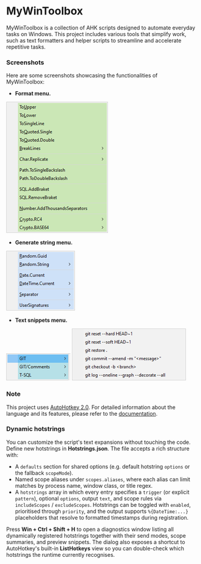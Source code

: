 # MyWinToolbox
MyWinToolbox is a collection of AHK scripts designed to automate everyday tasks on Windows. This project includes various tools that simplify work, such as text formatters and helper scripts to streamline and accelerate repetitive tasks.

### Screenshots
Here are some screenshots showcasing the functionalities of MyWinToolbox:

- **Format menu.**

 ![Screenshot 1](Docs/Images/FormatMenu.png)

- **Generate string menu.**

![Screenshot 2](Docs/Images/StringGeneratorMenu.png)

- **Text snippets menu.**

![Screenshot 2](Docs/Images/TextSnippets.png)
![Screenshot 2](Docs/Images/TextSnippets-GIT.png)

### Note
This project uses [AutoHotkey 2.0](https://www.autohotkey.com/). For detailed information about the language and its features, please refer to the [documentation](https://www.autohotkey.com/v2/).

### Dynamic hotstrings
You can customize the script's text expansions without touching the code. Define new hotstrings in **Hotstrings.json**. The file accepts a rich structure with:

- A `defaults` section for shared options (e.g. default hotstring `options` or the fallback `scopeMode`).
- Named scope aliases under `scopes.aliases`, where each alias can limit matches by process name, window class, or title regex.
- A `hotstrings` array in which every entry specifies a `trigger` (or explicit `pattern`), optional `options`, output `text`, and scope rules via `includeScopes` / `excludeScopes`. Hotstrings can be toggled with `enabled`, prioritised through `priority`, and the output supports `%{DateTime:...}` placeholders that resolve to formatted timestamps during registration.

Press **Win + Ctrl + Shift + H** to open a diagnostics window listing all dynamically registered hotstrings together with their send modes, scope summaries, and preview snippets. The dialog also exposes a shortcut to AutoHotkey's built-in **ListHotkeys** view so you can double-check which hotstrings the runtime currently recognises.
